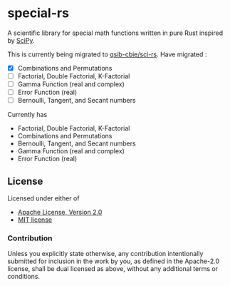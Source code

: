 # special-rs

A scientific library for special math functions written in pure Rust inspired by [SciPy].

This is currently being migrated to [qsib-cbie/sci-rs]. Have migrated :
- [X] Combinations and Permutations
- [ ] Factorial, Double Factorial, K-Factorial
- [ ] Gamma Function (real and complex)
- [ ] Error Function (real)
- [ ] Bernoulli, Tangent, and Secant numbers

Currently has
- Factorial, Double Factorial, K-Factorial
- Combinations and Permutations
- Bernoulli, Tangent, and Secant numbers
- Gamma Function (real and complex)
- Error Function (real)

## License

Licensed under either of 
- [Apache License, Version 2.0]
- [MIT license]

### Contribution
Unless you explicitly state otherwise, any contribution intentionally submitted
for inclusion in the work by you, as defined in the Apache-2.0 license, shall be
    dual licensed as above, without any additional terms or conditions.

[References]: <>
[SciPy]: https://scipy.org/
[Apache License, Version 2.0]: https://www.apache.org/licenses/LICENSE-2.0
[MIT license]: https://opensource.org/license/mit/
[qsib-cbie/sci-rs]: https://github.com/qsib-cbie/sci-rs
